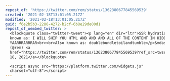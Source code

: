 ```yaml
---
repost_of: 'https://twitter.com/rem/status/1362380677845569539'
created: '2021-02-18T13:01:05.217Z'
modified: '2021-02-18T13:01:05.217Z'
guid: f6e2b5b3-2286-4272-b2cf-6b8e29de00d1
repost_of_oembed_twitter: >
  <blockquote class="twitter-tweet"><p lang="en" dir="ltr">SSR hydration: also
  known as: I WILL SHIP YOU HTML AND AND AND ALL OF THE CONTENT IN HIDDEN JSON
  YAARRRARRRAR<br><br>Also known as: doublebundletoilandtumble</p>&mdash; @rem
  (@rem) <a
  href="https://twitter.com/rem/status/1362380677845569539?ref_src=twsrc%5Etfw">February
  18, 2021</a></blockquote>

  <script async src="https://platform.twitter.com/widgets.js"
  charset="utf-8"></script>
---
```

 
